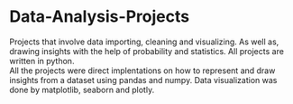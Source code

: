 # Data-Analysis-Projects
Projects that involve data importing, cleaning and visualizing. As well as, drawing insights with the help of probability and statistics. All projects are written in python.   
All the projects were direct implentations on how to represent and draw insights from a dataset using pandas and numpy.
Data visualization was done by matplotlib, seaborn and plotly. 
